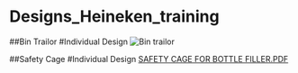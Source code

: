 # Designs_Heineken_training

##Bin Trailor #Individual Design
![Bin trailor](https://github.com/chathuni111/Designs_Heineken_training/assets/131736426/92160aa0-68fd-4fcc-9ddf-03c368977c2b)

##Safety Cage #Individual Design
[SAFETY CAGE FOR BOTTLE FILLER.PDF](https://github.com/chathuni111/Designs_Heineken_training/files/15414570/SAFETY.CAGE.FOR.BOTTLE.FILLER.PDF)

